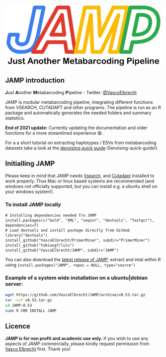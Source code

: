 <img src="images/JAMP_logo.png" alt="JAMP logo" height="200"/>

## JAMP introduction
**J**ust **A**nother **M**etabarcoding **P**ipeline - Twitter: [@VascoElbrecht](https://twitter.com/VascoElbrecht)

JAMP is modular metabarcoding pipeline, integrating different functions from VSEARCH, CUTADAPT and other programs. The pipeline is run as an R package and automatically generates the needed folders and summary statistics. 

**End of 2021 update:** Currently updating the documentation and older functions for a more streamlined experience :smile: .

For a a short tutorial on extracting haplotypes / ESVs from metabarcoding datasets take a look at the [denoising quick guide](https://github.com/VascoElbrecht/JAMP/wiki/3)-Denoising-quick-guide!).


## Initialling JAMP
Please keep in mind that JAMP needs [Vsearch](https://github.com/torognes/vsearch), and [Cutadapt](cutadapt.readthedocs.io) installed to work properly. Thus Mac or linux based systems are recommended (and windows not officially supported, but you can install e.g. a ubuntu shell on your windows system!).

### To install JAMP locally
```# Recommended method
# Installing dependencies needed fro JAMP
install.packages(c("bold", "XML", "seqinr", "devtools", "fastqcr"), dependencies=T)
# Load devtools and install package directly from GitHub
library("devtools")
install_github("VascoElbrecht/PrimerMiner", subdir="PrimerMiner")
install_github("tobiasgf/lulu")
install_github("VascoElbrecht/JAMP", subdir="JAMP")
```
You can also download the [latest release of JAMP](https://github.com/VascoElbrecht/JAMP/releases), extract and intal within R using `install.packages("JAMP", repos = NULL, type="source")`

### Example of a system wide installation on a ubuntu|debian server:
```bash
wget https://github.com/VascoElbrecht/JAMP/archive/v0.53.tar.gz
tar -xzf v0.53.tar.gz
cd JAMP-0.53
sudo R CMD INSTALL JAMP
```

## Licence

**JAMP is for non profit and academic use only.** If you wish to use any aspects of JAMP commercially, please kindly request permission from [Vasco Elbrecht](mailto:luckylion07@googlemail.com) first. Thank you!
